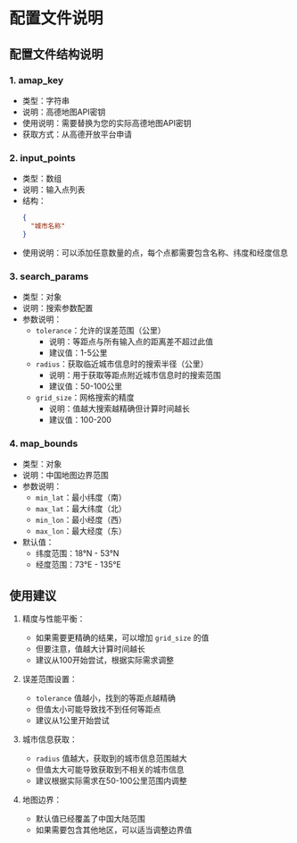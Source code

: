 # 配置文件说明

## 配置文件结构说明

### 1. amap_key
- 类型：字符串
- 说明：高德地图API密钥
- 使用说明：需要替换为您的实际高德地图API密钥
- 获取方式：从高德开放平台申请

### 2. input_points
- 类型：数组
- 说明：输入点列表
- 结构：
  ```json
  {
    "城市名称"
  }
  ```
- 使用说明：可以添加任意数量的点，每个点都需要包含名称、纬度和经度信息

### 3. search_params
- 类型：对象
- 说明：搜索参数配置
- 参数说明：
  - `tolerance`：允许的误差范围（公里）
    - 说明：等距点与所有输入点的距离差不超过此值
    - 建议值：1-5公里
  - `radius`：获取临近城市信息时的搜索半径（公里）
    - 说明：用于获取等距点附近城市信息时的搜索范围
    - 建议值：50-100公里
  - `grid_size`：网格搜索的精度
    - 说明：值越大搜索越精确但计算时间越长
    - 建议值：100-200

### 4. map_bounds
- 类型：对象
- 说明：中国地图边界范围
- 参数说明：
  - `min_lat`：最小纬度（南）
  - `max_lat`：最大纬度（北）
  - `min_lon`：最小经度（西）
  - `max_lon`：最大经度（东）
- 默认值：
  - 纬度范围：18°N - 53°N
  - 经度范围：73°E - 135°E

## 使用建议

1. 精度与性能平衡：
   - 如果需要更精确的结果，可以增加 `grid_size` 的值
   - 但要注意，值越大计算时间越长
   - 建议从100开始尝试，根据实际需求调整

2. 误差范围设置：
   - `tolerance` 值越小，找到的等距点越精确
   - 但值太小可能导致找不到任何等距点
   - 建议从1公里开始尝试

3. 城市信息获取：
   - `radius` 值越大，获取到的城市信息范围越大
   - 但值太大可能导致获取到不相关的城市信息
   - 建议根据实际需求在50-100公里范围内调整

4. 地图边界：
   - 默认值已经覆盖了中国大陆范围
   - 如果需要包含其他地区，可以适当调整边界值 